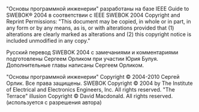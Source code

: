 "Основы программной инженерии" разработаны на базе IEEE Guide to SWEBOK® 2004 в соответствии с IEEE SWEBOK 2004 Сopyright and Reprint Permissions: 
"This document may be copied, in whole or in part, in any form or by any means, as is, or with alterations provided that 
(1) alterations are clearly marked as alterations and (2) this copyright notice is included unmodified in any copy."

Русский перевод SWEBOK 2004 с замечаниями и комментариями подготовлены Сергеем Орликом при участии Юрия Булуя.
Дополнительные главы написаны Сергеем Орликом.

"Основы программной инженерии" Сopyright © 2004-2010 Сергей Орлик. Все права защищены.
SWEBOK Сopyright © 2004 by The Institute of Electrical and Electronics Engineers, Inc. All rights reserved.
"The Terrace" illusion Copyright © David Macdonald. All rights reserved. (используется с разрешения автора)
